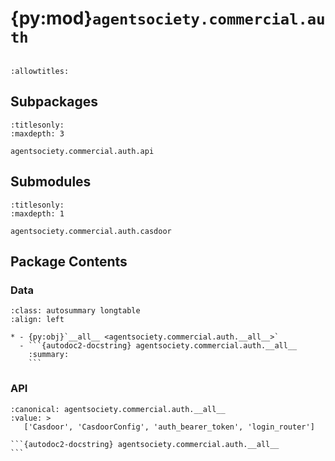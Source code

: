 # {py:mod}`agentsociety.commercial.auth`

```{py:module} agentsociety.commercial.auth
```

```{autodoc2-docstring} agentsociety.commercial.auth
:allowtitles:
```

## Subpackages

```{toctree}
:titlesonly:
:maxdepth: 3

agentsociety.commercial.auth.api
```

## Submodules

```{toctree}
:titlesonly:
:maxdepth: 1

agentsociety.commercial.auth.casdoor
```

## Package Contents

### Data

````{list-table}
:class: autosummary longtable
:align: left

* - {py:obj}`__all__ <agentsociety.commercial.auth.__all__>`
  - ```{autodoc2-docstring} agentsociety.commercial.auth.__all__
    :summary:
    ```
````

### API

````{py:data} __all__
:canonical: agentsociety.commercial.auth.__all__
:value: >
   ['Casdoor', 'CasdoorConfig', 'auth_bearer_token', 'login_router']

```{autodoc2-docstring} agentsociety.commercial.auth.__all__
```

````

